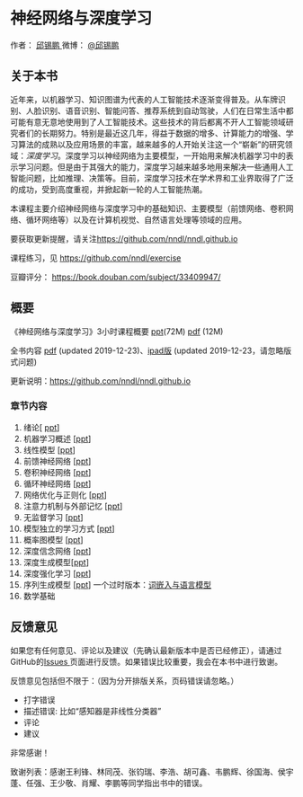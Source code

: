 <h1><a name="神经网络与深度学习" class="md-header-anchor"></a><span>神经网络与深度学习</span></h1>
<p>
  <span>作者：</span>
  <a href='https://xpqiu.github.io/'> <span>邱锡鹏 </span> </a> 
  <span>微博：</span>
  <a href='http://weibo.com/xpqiu'><span>@邱锡鹏</span></a>
</p>

<h2><a name="关于本书" class="md-header-anchor"></a><span>关于本书</span></h2>
<p>
  <span>近年来，以机器学习、知识图谱为代表的人工智能技术逐渐变得普及。从车牌识别、人脸识别、语音识别、智能问答、推荐系统到自动驾驶，人们在日常生活中都可能有意无意地使用到了人工智能技术。这些技术的背后都离不开人工智能领域研究者们的长期努力。特别是最近这几年，得益于数据的增多、计算能力的增强、学习算法的成熟以及应用场景的丰富，越来越多的人开始关注这一个“崭新”的研究领域：</span><em><span>深度学习</span></em><span>。深度学习以神经网络为主要模型，一开始用来解决机器学习中的表示学习问题。但是由于其强大的能力，深度学习越来越多地用来解决一些通用人工智能问题，比如推理、决策等。目前，深度学习技术在学术界和工业界取得了广泛的成功，受到高度重视，并掀起新一轮的人工智能热潮。</span>
</p>

<p>  <span>本课程主要介绍神经网络与深度学习中的基础知识、主要模型（前馈网络、卷积网络、循环网络等）以及在计算机视觉、自然语言处理等领域的应用。</span>
</p>

<p>  <span>要获取更新提醒，请关注</span><a href='https://github.com/nndl/nndl.github.io' target='_blank' class='url'>https://github.com/nndl/nndl.github.io</a>
</p>

<p>   <span>课程练习，见</span>
  <a href='https://github.com/nndl/exercise' target='_blank' class='url'>https://github.com/nndl/exercise</a>
</p>

<p>  <span>豆瓣评分：</span>  
  <a href='https://book.douban.com/subject/33409947/' target='_blank' class='url'>https://book.douban.com/subject/33409947/</a>
</p>

<h2><a name="概要" class="md-header-anchor"></a><span>概要</span></h2>

<p><span>《神经网络与深度学习》3小时课程概要  </span><a href='./ppt/神经网络与深度学习-3小时.pptx'><span>ppt</span></a><span>(72M)   </span><a href='./ppt/神经网络与深度学习-3小时.pdf'><span>pdf</span></a><span> (12M) </span>
</p>

<p><span>全书内容 </span><a href='nndl-book.pdf'><span>pdf</span></a><span> (updated 2019-12-23)、</span><a href='nndl-book-ipad.pdf'><span>ipad版</span></a><span> (updated 2019-12-23，请忽略版式问题)</span></p><p><span>更新说明：</span><a href='https://github.com/nndl/nndl.github.io' target='_blank' class='url'>https://github.com/nndl/nndl.github.io</a>
</p>

<h3><a name="章节内容" class="md-header-anchor"></a><span>章节内容</span></h3>

<ol start='' >
  <li><span>绪论[</span>  <a href='./ppt/chap-绪论.pptx'><span>ppt</span></a><span>] </span></li>
  <li><span>机器学习概述  [</span><a href='./ppt/chap-机器学习概述.pptx'><span>ppt</span></a><span>] </span></li>
  <li><span>线性模型 [</span><a href='./ppt/chap-线性模型.pptx'><span>ppt</span></a><span>]  </span></li>
  <li><span>前馈神经网络 [</span><a href='./ppt/chap-前馈神经网络.pptx'><span>ppt</span></a><span>] </span></li>
  <li><span>卷积神经网络 [</span><a href='./ppt/chap-卷积神经网络.pptx'><span>ppt</span></a><span>]  </span></li>
  <li><span>循环神经网络 [</span><a href='./ppt/chap-循环神经网络.pptx'><span>ppt</span></a><span>]   </span></li>
  <li><span>网络优化与正则化  [</span><a href='./ppt/chap-网络优化与正则化.pptx'><span>ppt</span></a><span>]  </span></li>
  <li><span>注意力机制与外部记忆 [</span><a href='./ppt/chap-注意力机制与外部记忆.pptx'><span>ppt</span></a><span>]  </span></li>
  <li><span>无监督学习 [</span><a href='./ppt/chap-无监督学习.pptx'><span>ppt</span></a><span>] </span></li>
  <li><span>模型独立的学习方式 [</span><a href='./ppt/chap-模型独立的学习方式.pptx'><span>ppt</span></a><span>] </span></li>
  <li><span>概率图模型 [</span><a href='./ppt/chap-概率图模型.pptx'><span>ppt</span></a><span>] </span></li>
  <li><span>深度信念网络 [</span><a href='./ppt/chap-深度信念网络.pptx'><span>ppt</span></a><span>] </span></li>
  <li><span>深度生成模型[</span><a href='./ppt/chap-深度生成模型.pptx'><span>ppt</span></a><span>] </span></li>
  <li><span>深度强化学习  [</span><a href='./ppt/chap-深度强化学习.pptx'><span>ppt</span></a><span>] </span></li>
  <li><span>序列生成模型 [</span><a href='./ppt/chap-序列生成模型.pptx'><span>ppt</span></a><span>]     一个过时版本：</span><a href='chap-语言模型与词嵌入.pdf'><span>词嵌入与语言模型</span></a></li><li><span>数学基础 </span></li>
</ol>

<h2><a name="反馈意见" class="md-header-anchor"></a><span>反馈意见</span></h2>

<p><span>如果您有任何意见、评论以及建议（先确认最新版本中是否已经修正），请通过GitHub的</span><a href='https://github.com/nndl/nndl.github.io/issues'><span>Issues</span>
  </a><span>页面进行反馈。如果错误比较重要，我会在本书中进行致谢。</span>
</p>

<p><span>反馈意见包括但不限于：（因为分开排版关系，页码错误请忽略。）</span>
</p>

<ul><li><span>打字错误</span></li><li><span>描述错误: 比如“感知器是非线性分类器”</span></li><li><span>评论</span></li><li><span>建议</span>
  </li></ul>

<p><span>非常感谢！</span></p><p><span>致谢列表：感谢王利锋、林同茂、张钧瑞、李浩、胡可鑫、韦鹏辉、徐国海、侯宇蓬、任强、王少敬、肖耀、李鹏等同学指出书中的错误。</span>
</p></div>
